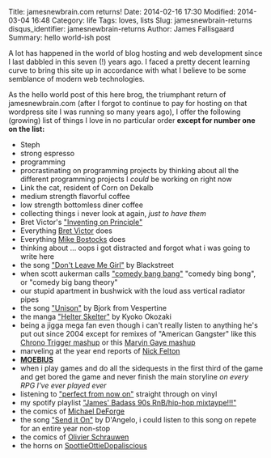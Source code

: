 Title: jamesnewbrain.com returns!
Date: 2014-02-16 17:30
Modified: 2014-03-04 16:48
Category: life
Tags: loves, lists
Slug: jamesnewbrain-returns
disqus_identifier: jamesnewbrain-returns
Author: James Fallisgaard
Summary: hello world-ish post

A lot has happened in the world of blog hosting and web development since I last dabbled in this seven (!) years ago.  I faced a pretty decent learning curve to bring this site up in accordance with what I believe to be some semblance of modern web technologies.

As the hello world post of this here brog, the triumphant return of jamesnewbrain.com (after I forgot to continue to pay for hosting on that wordpress site I was running so many years ago), I offer the following (growing) list of things I love in no particular order **except for number one on the list:**

* Steph
* strong espresso
* programming
* procrastinating on programming projects by thinking about all the different programming projects I *could* be working on right now
* Link the cat, resident of Corn on Dekalb
* medium strength flavorful coffee
* low strength bottomless diner coffee
* collecting things i never look at again, *just to have them*
* Bret Victor's ["Inventing on Principle"](https://vimeo.com/36579366)
* Everything [Bret Victor](http://worrydream.com/) does
* Everything [Mike Bostocks](http://bost.ocks.org/mike/) does
* thinking about ... oops i got distracted and forgot what i was going to write here
* the song ["Don't Leave Me Girl"](http://youtu.be/DBUz2nkOKsc) by Blackstreet
* when scott aukerman calls ["comedy bang bang"](http://www.earwolf.com/show/comedy-bang-bang/) "comedy bing bong", or "comedy big bang theory"
* our stupid apartment in bushwick with the loud ass vertical radiator pipes
* the song ["Unison"](http://youtu.be/Zc7pZ_EMnjo) by Bjork from Vespertine
* the manga ["Helter Skelter"](http://www.amazon.com/Helter-Skelter-Unfriendly-Kyoko-Okazaki/dp/1935654837) by Kyoko Okozaki
* being a jigga mega fan even though i can't really listen to anything he's put out since 2004 except for remixes of "American Gangster" like this [Chrono Trigger mashup](http://2mellomakes.bandcamp.com/album/chrono-jigga) or this [Marvin Gaye mashup](http://www.jayandmarvin.com/)
* marveling at the year end reports of [Nick Felton](http://feltron.com/)
* **[MOEBIUS](http://theairtightgarage.tumblr.com/)**
* when i play games and do all the sidequests in the first third of the game and get bored the game and never finish the main storyline *on every RPG I've ever played ever*
* listening to ["perfect from now on"](http://www.insound.com/Perfect-From-Now-On-Reissue-Vinyl-2xLP-Built-to-Spill/P/INS36246/) straight through on vinyl
* my spotify playlist ["James' Badass 90s RnB/hip-hop mixtaype!!!"](http://open.spotify.com/user/123873117/playlist/6FGjavHwwANdVvQRCDUOpU)
* the comics of [Michael DeForge](http://michaeldeforge.wordpress.com/)
* the song ["Send it On"](http://youtu.be/3cL4leeORpY) by D'Angelo, i could listen to this song on repete for an entire year non-stop
* the comics of [Olivier Schrauwen](http://ollieschrauwen.blogspot.com/)
* the horns on [SpottieOttieDopaliscious](http://youtu.be/vXmqauitBkM)